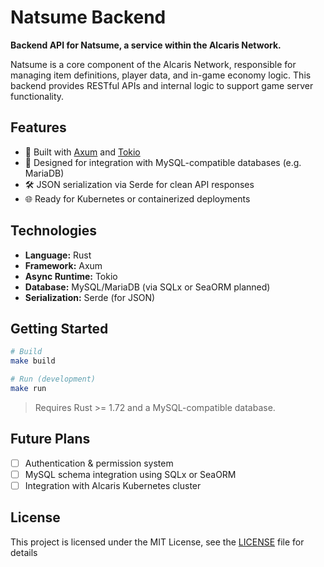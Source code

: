 # Natsume Backend

**Backend API for Natsume, a service within the Alcaris Network.**

Natsume is a core component of the Alcaris Network, responsible for managing item definitions, player data, and in-game economy logic. This backend provides RESTful APIs and internal logic to support game server functionality.

## Features

- 🚀 Built with [Axum](https://github.com/tokio-rs/axum) and [Tokio](https://tokio.rs/)
- 🧩 Designed for integration with MySQL-compatible databases (e.g. MariaDB)
- 🛠 JSON serialization via Serde for clean API responses
- 🌐 Ready for Kubernetes or containerized deployments

## Technologies

- **Language:** Rust
- **Framework:** Axum
- **Async Runtime:** Tokio
- **Database:** MySQL/MariaDB (via SQLx or SeaORM planned)
- **Serialization:** Serde (for JSON)

## Getting Started

```bash
# Build
make build

# Run (development)
make run
```

> Requires Rust >= 1.72 and a MySQL-compatible database.

## Future Plans

- [ ] Authentication & permission system
- [ ] MySQL schema integration using SQLx or SeaORM
- [ ] Integration with Alcaris Kubernetes cluster

## License

This project is licensed under the MIT License, see the [LICENSE](LICENSE) file for details